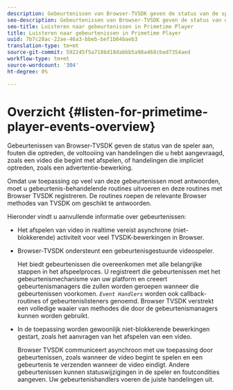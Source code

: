 ```yaml
---
description: Gebeurtenissen van Browser-TVSDK geven de status van de speler aan, fouten die optreden, de voltooiing van handelingen die u hebt aangevraagd, zoals een video die begint met afspelen, of handelingen die impliciet optreden, zoals een advertentie-bewerking.
seo-description: Gebeurtenissen van Browser-TVSDK geven de status van de speler aan, fouten die optreden, de voltooiing van handelingen die u hebt aangevraagd, zoals een video die begint met afspelen, of handelingen die impliciet optreden, zoals een advertentie-bewerking.
seo-title: Luisteren naar gebeurtenissen in Primetime Player
title: Luisteren naar gebeurtenissen in Primetime Player
uuid: 7b7c28ac-22ae-46a3-bbeb-bef1b04baeb3
translation-type: tm+mt
source-git-commit: 592245f5a7186d18dabbb5a98a468cbed7354aed
workflow-type: tm+mt
source-wordcount: '304'
ht-degree: 0%

---
```



# Overzicht {#listen-for-primetime-player-events-overview}

Gebeurtenissen van Browser-TVSDK geven de status van de speler aan, fouten die optreden, de voltooiing van handelingen die u hebt aangevraagd, zoals een video die begint met afspelen, of handelingen die impliciet optreden, zoals een advertentie-bewerking.

Omdat uw toepassing op veel van deze gebeurtenissen moet antwoorden, moet u gebeurtenis-behandelende routines uitvoeren en deze routines met Browser TVSDK registreren. De routines roepen de relevante Browser methodes van TVSDK om geschikt te antwoorden.

Hieronder vindt u aanvullende informatie over gebeurtenissen:

* Het afspelen van video in realtime vereist asynchrone (niet-blokkerende) activiteit voor veel TVSDK-bewerkingen in Browser.
* Browser-TVSDK ondersteunt een gebeurtenisgestuurde videospeler.

   Het biedt gebeurtenissen die overeenkomen met alle belangrijke stappen in het afspeelproces. U registreert die gebeurtenissen met het gebeurtenismechanisme van uw platform en creeert gebeurtenismanagers die zullen worden geroepen wanneer die gebeurtenissen voorkomen. *`Event Handlers`* worden ook callback-routines of gebeurtenislisteners genoemd. Browser TVSDK verstrekt een volledige waaier van methodes die door de gebeurtenismanagers kunnen worden gebruikt.
* In de toepassing worden gewoonlijk niet-blokkerende bewerkingen gestart, zoals het aanvragen van het afspelen van een video.

   Browser TVSDK communiceert asynchroon met uw toepassing door gebeurtenissen, zoals wanneer de video begint te spelen en een gebeurtenis te verzenden wanneer de video eindigt. Andere gebeurtenissen kunnen statuswijzigingen in de speler en foutcondities aangeven. Uw gebeurtenishandlers voeren de juiste handelingen uit.

